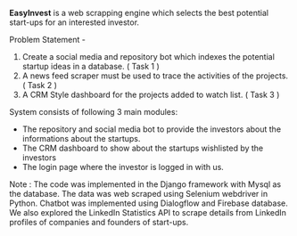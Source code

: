 **EasyInvest** is a web scrapping engine which selects the best potential start-ups for an interested investor.

Problem Statement - 
1. Create a social media and repository bot which indexes the potential startup ideas in a
database. ( Task 1 ) 
2. A news feed scraper must be used to trace the activities of the projects. ( Task 2 ) 
3. A CRM Style dashboard for the projects added to watch list. ( Task 3 ) 


System consists of following 3 main modules:
- The repository and social media bot to provide the investors about the informations about the startups.
- The CRM dashboard to show about the startups wishlisted by the investors
- The login page where the investor is logged in with us.


Note : The code was implemented in the Django framework with Mysql as the database. 
The data was web scraped using Selenium webdriver in Python.
Chatbot was implemented using Dialogflow and Firebase database. 
We also explored the LinkedIn Statistics API to scrape details from LinkedIn profiles of companies and founders of start-ups.





